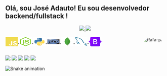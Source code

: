 ## Olá, sou José Adauto! Eu sou desenvolvedor backend/fullstack !
<div align="center">
  <a href="https://github.com/rafaballerini">
  <img height="180em" src="https://github-readme-stats.vercel.app/api?username=albadauto&show_icons=true&theme=tokyonight&include_all_commits=true&count_private=true"/>
  <img height="175em" src="https://github-readme-stats.vercel.app/api/top-langs/?username=peartnoy&layout=compact&langs_count=7&theme=tokyonight"/>
</div>
<div style="display: inline_block"><br>
  <img align="center" alt="Rafa-Js" height="30" width="40" src="https://raw.githubusercontent.com/devicons/devicon/master/icons/javascript/javascript-plain.svg">
  <img align="center" alt="Rafa-Ts" height="30" width="40" src="https://raw.githubusercontent.com/devicons/devicon/master/icons/nodejs/nodejs-plain.svg">
  <img align="center" alt="Rafa-Python" height="30" width="40" src="https://raw.githubusercontent.com/devicons/devicon/master/icons/python/python-original.svg">

  <img align="center" alt="Rafa-React" height="30" width="40" src="https://raw.githubusercontent.com/devicons/devicon/master/icons/php/php-original.svg">
  <img align="center" alt="Rafa-HTML" height="30" width="40" src="https://raw.githubusercontent.com/devicons/devicon/master/icons/mongodb/mongodb-original.svg">
  <img align="center" alt="Rafa-CSS" height="30" width="40" src="https://raw.githubusercontent.com/devicons/devicon/master/icons/mysql/mysql-original.svg">
  <img align="center" alt="Rafa-CSS" height="30" width="40" src="https://raw.githubusercontent.com/devicons/devicon/master/icons/bootstrap/bootstrap-original.svg">

  <img align="right" alt="Rafa-pic" height="150" style="border-radius:50px;" src="https://yt3.ggpht.com/ytc/AKedOLR6Wn2zugEgaMlXcHgOC5xXlB0y_RJId5szj0L0tg=s900-c-k-c0x00ffffff-no-rj">
</div>
  
  ##
 
<div> 
  <a href="https://instagram.com/albadauto" target="_blank"><img src="https://img.shields.io/badge/-Instagram-%23E4405F?style=for-the-badge&logo=instagram&logoColor=white" target="_blank"></a>
 	<a href="https://www.twitch.tv/plastiny923" target="_blank"><img src="https://img.shields.io/badge/Twitch-9146FF?style=for-the-badge&logo=twitch&logoColor=white" target="_blank"></a>
 <a href="https://albadev.com.br" target="_blank"><img src="https://img.shields.io/badge/WebSite-7289DA?style=for-the-badge&color=orange" target="_blank"></a> 
  <a href = "mailto:joseadauto923@gmail.com"><img src="https://img.shields.io/badge/-Gmail-%23333?style=for-the-badge&logo=gmail&logoColor=white" target="_blank"></a>
  <a href="https://br.linkedin.com/in/jose-adauto" target="_blank"><img src="https://img.shields.io/badge/-LinkedIn-%230077B5?style=for-the-badge&logo=linkedin&logoColor=white" target="_blank"></a> 
 
  ![Snake animation](https://github.com/albadauto/albadauto/blob/output/github-contribution-grid-snake.svg)
 
</div>

